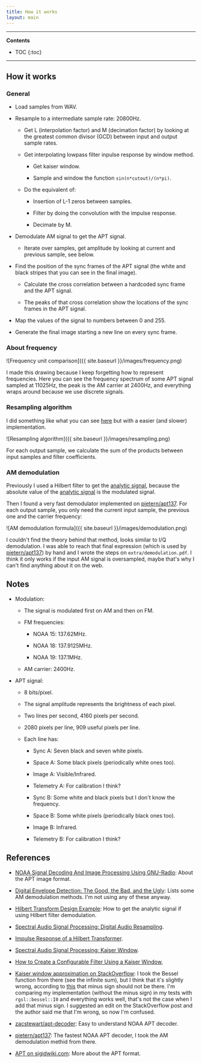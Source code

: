 ```yaml
---
title: How it works
layout: main
---
```


---

**Contents**

- TOC
{:toc}

---

## How it works

### General

- Load samples from WAV.

- Resample to a intermediate sample rate: 20800Hz.

  - Get L (interpolation factor) and M (decimation factor) by looking at the
    greatest common divisor (GCD) between input and output sample rates.

  - Get interpolating lowpass filter inpulse response by window method.

    - Get kaiser window.

    - Sample and window the function `sin(n*cutout)/(n*pi)`.

  - Do the equivalent of:

    - Insertion of L-1 zeros between samples.

    - Filter by doing the convolution with the impulse response.

    - Decimate by M.

- Demodulate AM signal to get the APT signal.

  - Iterate over samples, get amplitude by looking at current and previous
    sample, see below.

- Find the position of the sync frames of the APT signal (the white and black
  stripes that you can see in the final image).

  - Calculate the cross correlation between a hardcoded sync frame and the APT
    signal.

  - The peaks of that cross correlation show the locations of the sync frames in
    the APT signal.

- Map the values of the signal to numbers between 0 and 255.

- Generate the final image starting a new line on every sync frame.

### About frequency

![Frequency unit comparison]({{ site.baseurl }}/images/frequency.png)

I made this drawing because I keep forgetting how to represent frequencies. Here
you can see the frequency spectrum of some APT signal sampled at 11025Hz, the
peak is the AM carrier at 2400Hz, and everything wraps around because we use
discrete signals.

### Resampling algorithm

I did something like what you can see
[here](https://ccrma.stanford.edu/~jos/resample/) but with a easier
(and slower) implementation.

![Resampling algorithm]({{ site.baseurl }}/images/resampling.png)

For each output sample, we calculate the sum of the products between input
samples and filter coefficients.

### AM demodulation

Previously I used a Hilbert filter to get the [analytic signal], because the
absolute value of the [analytic signal] is the modulated signal.

Then I found a very fast demodulator implemented on [pietern/apt137]. For each
output sample, you only need the current input sample, the previous one and the
carrier frequency:

![AM demodulation formula]({{ site.baseurl }}/images/demodulation.png)

I couldn't find the theory behind that method, looks similar to I/Q
demodulation. I was able to reach that final expression (which is used by
[pietern/apt137]) by hand and I wrote the steps on ``extra/demodulation.pdf``. I
think it only works if the input AM signal is oversampled, maybe that's why I
can't find anything about it on the web.

## Notes

- Modulation:

  - The signal is modulated first on AM and then on FM.

  - FM frequencies:

    - NOAA 15: 137.62MHz.

    - NOAA 18: 137.9125MHz.

    - NOAA 19: 137.1MHz.

  - AM carrier: 2400Hz.

- APT signal:

  - 8 bits/pixel.

  - The signal amplitude represents the brightness of each pixel.

  - Two lines per second, 4160 pixels per second.

  - 2080 pixels per line, 909 useful pixels per line.

  - Each line has:

    - Sync A: Seven black and seven white pixels.

    - Space A: Some black pixels (periodically white ones too).

    - Image A: Visible/Infrared.

    - Telemetry A: For calibration I think?

    - Sync B: Some white and black pixels but I don't know the frequency.

    - Space B: Some white pixels (periodically black ones too).

    - Image B: Infrared.

    - Telemetry B: For calibration I think?

## References

- [NOAA Signal Decoding And Image Processing Using GNU-Radio][1]: About the APT
  image format.

- [Digital Envelope Detection: The Good, the Bad, and the Ugly][2]: Lists some
  AM demodulation methods. I'm not using any of these anyway.

- [Hilbert Transform Design Example][3]: How to get the analytic signal if using
  Hilbert filter demodulation.

- [Spectral Audio Signal Processing: Digital Audio Resampling][4].

- [Impulse Response of a Hilbert Transformer][5].

- [Spectral Audio Signal Processing: Kaiser Window][6].

- [How to Create a Configurable Filter Using a Kaiser Window][7],

- [Kaiser window approximation on StackOverflow][8]: I took the Bessel function
  from there (see the infinite sum), but I think that it's slightly wrong,
  according to [this][6] that minus sign should not be there. I'm comparing my
  implementation (without the minus sign) in my tests with `rgsl::bessel::I0`
  and everything works well, that's not the case when I add that minus sign. I
  suggested an edit on the StackOverflow post and the author said me that I'm
  wrong, so now I'm confused.

- [zacstewart/apt-decoder][9]: Easy to understand NOAA APT decoder.

- [pietern/apt137][10]: The fastest NOAA APT decoder, I took the AM
  demodulation methid from there.

- [APT on sigidwiki.com][11]: More about the APT format.

[1]: https://www.researchgate.net/publication/247957486_NOAA_Signal_Decoding_And_Image_Processing_Using_GNU-Radio
[2]: https://www.dsprelated.com/showarticle/938.php
[3]: https://www.dsprelated.com/freebooks/sasp/Hilbert_Transform_Design_Example.html
[4]: https://ccrma.stanford.edu/~jos/resample/
[5]: https://flylib.com/books/en/2.729.1/impulse_response_of_a_hilbert_transformer.html
[6]: https://ccrma.stanford.edu/~jos/sasp/Kaiser_Window.html
[7]: https://tomroelandts.com/articles/how-to-create-a-configurable-filter-using-a-kaiser-window
[8]: https://dsp.stackexchange.com/questions/37714/kaiser-window-approximation/37715#37715
[9]: https://github.com/zacstewart/apt-decoder
[10]: https://github.com/pietern/apt137
[11]: https://www.sigidwiki.com/wiki/Automatic_Picture_Transmission_(APT)

[WXtoImg]: http://wxtoimg.com/
[analytic signal]: https://en.wikipedia.org/wiki/Analytic_signal
[pietern/apt137]: https://github.com/pietern/apt137
